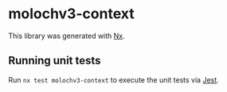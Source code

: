 # molochv3-context

This library was generated with [Nx](https://nx.dev).

## Running unit tests

Run `nx test molochv3-context` to execute the unit tests via [Jest](https://jestjs.io).
